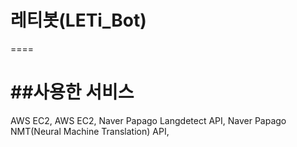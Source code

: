 # 레티봇(LETi_Bot)
====

##사용한 서비스
====
<ol>
</ol>
AWS EC2, AWS EC2, Naver Papago Langdetect API, Naver Papago NMT(Neural Machine Translation) API,
